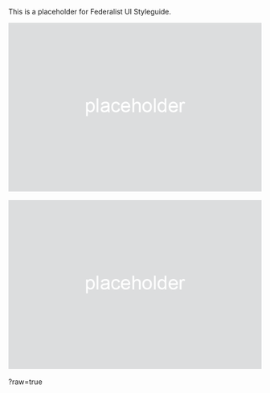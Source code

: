 This is a placeholder for Federalist UI Styleguide.

![placeholder](../../assets/placeholder.png)

<p align="center">
  <img src="https://github.com/18F/federalist-design/blob/master/assets/placeholder.png" alt="placeholder"/>
</p>

?raw=true
